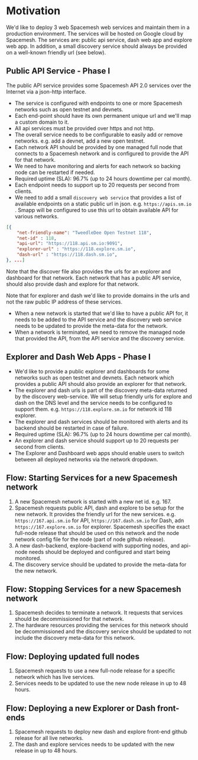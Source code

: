 # Motivation
We'd like to deploy 3 web Spacemesh web services and maintain them in a production environment. The services will be hosted on Google cloud by Spacemesh. The services are: public api service, dash web app and explore web app. In addition, a small discovery service should always be provided on a well-known friendly url (see below).

## Public API Service - Phase I
The public API service provides some Spacemesh API 2.0 services over the Internet via a json-http interface.
- The service is configured with endpoints to one or more Spacemesh networks such as open testnet and devnets.
- Each end-point should have its own permanent unique url and we'll map a custom domain to it.
- All api services must be provided over https and not http.
- The overall service needs to be configurable to easily add or remove networks. e.g. add a devnet, add a new open testnet.
- Each network API should be provided by one managed full node that connects to a Spacemesh network and is configured to provide the API for that network.
- We need to have monitoring and alerts for each network so backing node can be restarted if needed.
- Required uptime (SLA): 96.7% (up to 24 hours downtime per cal month).
- Each endpoint needs to support up to 20 requests per second from clients.
- We need to add a small `discovery web service` that provides a list of available endpoints on a static public url in json. e.g. `https://apis.sm.io` . Smapp will be configured to use this url to obtain available API for various networks.

```json
[{
    "net-friendly-name": "TweedleDee Open Testnet 118",
    "net-id" : 118,
    "api-url": "https://118.api.sm.io:9091",
    "explorer-url" : "https://118.explore.sm.io",
    "dash-url" : "https://118.dash.sm.io",
}, ...]
```

Note that the discover file also provides the urls for an explorer and dashboard for that network. Each network that has a public API service, should also provide dash and explore for that network.

Note that for explorer and dash we'd like to provide domains in the urls and not the raw public IP address of these services.

- When a new network is started that we'd like to have a public API for, it needs to be added to the API service and the discovery web service needs to be updated to provide the meta-data for the network.
- When a network is terminated, we need to remove the managed node that provided the API, from the API service and the discovery service.

## Explorer and Dash Web Apps - Phase I
- We'd like to provide a public explorer and dashboards for some networks such as open testnet and devnets. Each network which provides a public API should also provide an explorer for that network.
- The explorer and dash urls is part of the discovery meta-data returned by the discovery web-service. We will setup friendly urls for explore and dash on the DNS level and the service needs to be configured to support them. e.g. `https://118.explore.sm.io` for network id 118 explorer.
- The explorer and dash services should be monitored with alerts and its backend should be restarted in case of failure.
- Required uptime (SLA): 96.7% (up to 24 hours downtime per cal month).
- An explorer and dash service should support up to 20 requests per second from clients.
- The Explorer and Dashboard web apps should enable users to switch between all deployed networks via the network dropdown.

## Flow: Starting Services for a new Spacemesh network
1. A new Spacemesh network is started with a new net id. e.g. 167.
2. Spacemesh requests public API, dash and explore to be setup for the new network. It provides the friendly url for the new services. e.g. `https://167.api.sm.io` for API, `https://167.dash.sm.io` for Dash, adn `https://167.explore.sm.io` for explorer. Spacemesh specifies the exact full-node release that should be used on this network and the node network config file for the node (part of node github release).
3. A new dash-backend, explore-backend with supporting nodes, and api-node needs should be deployed and configured and start being monitored.
4. The discovery service should be updated to provide the meta-data for the new network.

## Flow: Stopping Services for a new Spacemesh network
1. Spacemesh decides to terminate a network. It requests that services should be decommissioned for that network.
2. The hardware resources providing the services for this network should be decommissioned and the discovery service should be updated to not include the discovery meta-data for this network.

## Flow: Deploying updated full nodes
1. Spacemesh requests to use a new full-node release for a specific network which has live services.
2. Services needs to be updated to use the new node release in up to 48 hours.

## Flow: Deploying a new Explorer or Dash front-ends
1. Spacemesh requests to deploy new dash and explore front-end github release for all live networks.
2. The dash and explore services needs to be updated with the new release in up to 48 hours.
